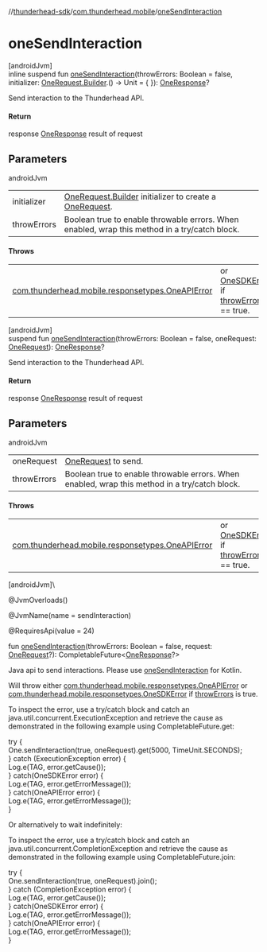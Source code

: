 //[thunderhead-sdk](../../index.md)/[com.thunderhead.mobile](index.md)/[oneSendInteraction](one-send-interaction.md)

# oneSendInteraction

[androidJvm]\
inline suspend fun [oneSendInteraction](one-send-interaction.md)(throwErrors: Boolean = false, initializer: [OneRequest.Builder](../com.thunderhead.mobile.interactions/-one-request/-builder/index.md).() -> Unit = { }): [OneResponse](../com.thunderhead.mobile.responsetypes/-one-response/index.md)?

Send interaction to the Thunderhead API.

#### Return

response [OneResponse](../com.thunderhead.mobile.responsetypes/-one-response/index.md) result of request

## Parameters

androidJvm

| | |
|---|---|
| initializer | [OneRequest.Builder](../com.thunderhead.mobile.interactions/-one-request/-builder/index.md) initializer to create a [OneRequest](../com.thunderhead.mobile.interactions/-one-request/index.md). |
| throwErrors | Boolean true to enable throwable errors. When enabled, wrap this method in a try/catch block. |

#### Throws

| | |
|---|---|
| [com.thunderhead.mobile.responsetypes.OneAPIError](../com.thunderhead.mobile.responsetypes/-one-a-p-i-error/index.md) | or [OneSDKError](../com.thunderhead.mobile.responsetypes/-one-s-d-k-error/index.md) if [throwErrors](one-send-interaction.md) == true. |

[androidJvm]\
suspend fun [oneSendInteraction](one-send-interaction.md)(throwErrors: Boolean = false, oneRequest: [OneRequest](../com.thunderhead.mobile.interactions/-one-request/index.md)): [OneResponse](../com.thunderhead.mobile.responsetypes/-one-response/index.md)?

Send interaction to the Thunderhead API.

#### Return

response [OneResponse](../com.thunderhead.mobile.responsetypes/-one-response/index.md) result of request

## Parameters

androidJvm

| | |
|---|---|
| oneRequest | [OneRequest](../com.thunderhead.mobile.interactions/-one-request/index.md) to send. |
| throwErrors | Boolean true to enable throwable errors. When enabled, wrap this method in a try/catch block. |

#### Throws

| | |
|---|---|
| [com.thunderhead.mobile.responsetypes.OneAPIError](../com.thunderhead.mobile.responsetypes/-one-a-p-i-error/index.md) | or [OneSDKError](../com.thunderhead.mobile.responsetypes/-one-s-d-k-error/index.md) if [throwErrors](one-send-interaction.md) == true. |

[androidJvm]\

@JvmOverloads()

@JvmName(name = sendInteraction)

@RequiresApi(value = 24)

fun [oneSendInteraction](one-send-interaction.md)(throwErrors: Boolean = false, request: [OneRequest](../com.thunderhead.mobile.interactions/-one-request/index.md)?): CompletableFuture<[OneResponse](../com.thunderhead.mobile.responsetypes/-one-response/index.md)?>

Java api to send interactions. Please use [oneSendInteraction](one-send-interaction.md) for Kotlin.

Will throw either [com.thunderhead.mobile.responsetypes.OneAPIError](../com.thunderhead.mobile.responsetypes/-one-a-p-i-error/index.md) or [com.thunderhead.mobile.responsetypes.OneSDKError](../com.thunderhead.mobile.responsetypes/-one-s-d-k-error/index.md) if [throwErrors](one-send-interaction.md) is true.

To inspect the error, use a try/catch block and catch an java.util.concurrent.ExecutionException and retrieve the cause as demonstrated in the following example using CompletableFuture.get:

try {\
  One.sendInteraction(true, oneRequest).get(5000, TimeUnit.SECONDS);\
} catch (ExecutionException error) {\
    Log.e(TAG, error.getCause());\
} catch(OneSDKError error) {\
    Log.e(TAG, error.getErrorMessage());\
} catch(OneAPIError error) {\
    Log.e(TAG, error.getErrorMessage());\
}

Or alternatively to wait indefinitely:

To inspect the error, use a try/catch block and catch an java.util.concurrent.CompletionException and retrieve the cause as demonstrated in the following example using CompletableFuture.join:

try {\
  One.sendInteraction(true, oneRequest).join();\
} catch (CompletionException error) {\
    Log.e(TAG, error.getCause());\
} catch(OneSDKError error) {\
    Log.e(TAG, error.getErrorMessage());\
} catch(OneAPIError error) {\
    Log.e(TAG, error.getErrorMessage());\
}
